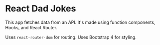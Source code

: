 # React Dad Jokes

This app fetches data from an API. It's made using function components, Hooks, and React Router.

Uses `react-router-dom` for routing.
Uses Bootstrap 4 for styling.
